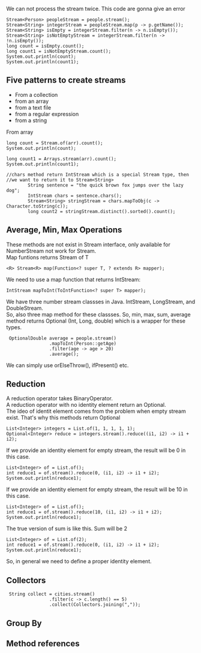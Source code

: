 We can not process the stream twice.
This code are gonna give an error

```
Stream<Person> peopleStream = people.stream();
Stream<String> integerStream = peopleStream.map(p -> p.getName());
Stream<String> isEmpty = integerStream.filter(n -> n.isEmpty());
Stream<String> isNotEmptyStream = integerStream.filter(n -> !n.isEmpty());
long count = isEmpty.count();
long count1 = isNotEmptyStream.count();
System.out.println(count);
System.out.println(count1);
```

## Five patterns to create streams
- From a collection
- from an array
- from a text file
- from a regular expression
- from a string

From array
```
long count = Stream.of(arr).count();
System.out.println(count);

long count1 = Arrays.stream(arr).count();
System.out.println(count1);
```

```
//chars method return IntStream which is a special Stream type, then 
//we want to return it to Stream<String>
        String sentence = "the quick brown fox jumps over the lazy dog";
        IntStream chars = sentence.chars();
        Stream<String> stringStream = chars.mapToObj(c -> Character.toString(c));
        long count2 = stringStream.distinct().sorted().count();
```        

## Average, Min, Max Operations
These methods are not exist in Stream interface, only available for NumberStream
not work for Stream<T>. 
<br>
Map funtions returns Stream of T
```
<R> Stream<R> map(Function<? super T, ? extends R> mapper);
```
We need to use a map function that returns IntStream:
```
IntStream mapToInt(ToIntFunction<? super T> mapper);
```

We have three number stream classses in Java. IntStream, LongStream, and DoubleStream.
<br>
So, also three map method for these classses. So, min, max, sum, average method 
returns Optional (Int, Long, double) which is a wrapper for these types.

```
 OptionalDouble average = people.stream()
                .mapToInt(Person::getAge)
                .filter(age -> age > 20)
                .average();
```
We can simply use orElseThrow(), ifPresent() etc.

## Reduction
A reduction operator takes BinaryOperator.
<br>
A reduction operator with no identity element return an Optional.
<br>
The ideo of identit element comes from the problem when empty stream exist.
That's why this methods return Optional

```
List<Integer> integers = List.of(1, 1, 1, 1, 1);
Optional<Integer> reduce = integers.stream().reduce((i1, i2) -> i1 + i2);
```

If we provide an identity element for empty stream, the result will be 0 in this case.
```
List<Integer> of = List.of();
int reduce1 = of.stream().reduce(0, (i1, i2) -> i1 + i2);
System.out.println(reduce1);
```

If we provide an identity element for empty stream, the result will be 10 in this case.
```
List<Integer> of = List.of();
int reduce1 = of.stream().reduce(10, (i1, i2) -> i1 + i2);
System.out.println(reduce1);
```

The true version of sum is like this. Sum will be 2
```
List<Integer> of = List.of(2);
int reduce1 = of.stream().reduce(0, (i1, i2) -> i1 + i2);
System.out.println(reduce1);
```

So, in general we need to define a proper identity element.

## Collectors
```
 String collect = cities.stream()
                .filter(c -> c.length() == 5)
                .collect(Collectors.joining(","));
```

## Group By

## Method references

